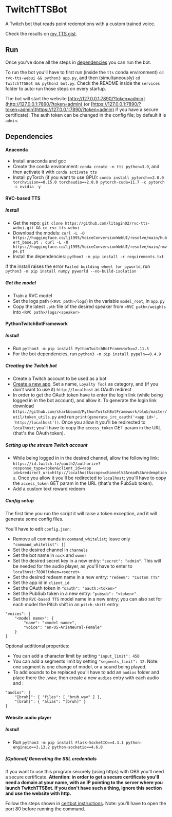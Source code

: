 # TwitchTTSBot
A Twitch bot that reads point redemptions with a custom trained voice.

Check the results on [my TTS gist](https://gist.github.com/rogermiranda1000/083eec93ebbdd1dcf8edea51cfc16bc5#examples).

## Run

Once you've done all the steps in [dependencies](#dependencies) you can run the bot.

To run the bot you'll have to first run (inside the `tts` conda environment) `cd rvc-tts-webui && python3 app.py`, and then (simultaneously) `cd TwitchTTSBot && python3 bot.py`. Check the README inside the `services` folder to auto-run those steps on every startup.

The bot will start the website [http://127.0.0.1:7890/?token=admin](http://127.0.0.1:7890/?token=admin) (or [https://127.0.0.1:7890/?token=admin](https://127.0.0.1:7890/?token=admin) if you have a secure certificate). The auth token can be changed in the config file; by default it is `admin`.

## Dependencies

#### Anaconda

- Install anaconda and gcc
- Create the conda environment: `conda create -n tts python=3.9`, and then activate it with `conda activate tts`
- Install pyTorch (if you want to use GPU): `conda install pytorch==2.0.0 torchvision==0.15.0 torchaudio==2.0.0 pytorch-cuda=11.7 -c pytorch -c nvidia -y`

#### RVC-based TTS

##### Install

- Get the repo: `git clone https://github.com/litagin02/rvc-tts-webui.git && cd rvc-tts-webui`
- Download the models: `curl -L -O https://huggingface.co/lj1995/VoiceConversionWebUI/resolve/main/hubert_base.pt ; curl -L -O https://huggingface.co/lj1995/VoiceConversionWebUI/resolve/main/rmvpe.pt`
- Install the dependencies: `python3 -m pip install -r requirements.txt`

If the install raises the error `Failed building wheel for pyworld`, run `python3 -m pip install numpy pyworld --no-build-isolation`

##### Get the model

- Train a RVC model
- Set the logs path (`<RVC path>/logs`) in the variable `model_root`, in `app.py`
- Copy the latest `.pth` file of the desired speaker from `<RVC path>/weights` into `<RVC path>/logs/<speaker>`

#### PythonTwitchBotFramework

##### Install

- Run `python3 -m pip install PythonTwitchBotFramework==2.11.5`
- For the bot dependencies, run `python3 -m pip install pypeln==0.4.9`

##### Creating the Twitch bot

- Create a Twitch account to be used as a bot
- [Create a new app](https://dev.twitch.tv/console/apps/create). Set a name, `Loyalty Tool` as category, and (if you don't want to use it) `http://localhost` as OAuth redirect
- In order to get the OAuth token have to enter the login link (while being logged in in the bot account), and allow it. To generate the login link download `https://github.com/sharkbound/PythonTwitchBotFramework/blob/master/util/token_utils.py` and run `print(generate_irc_oauth('<app id>', 'http://localhost'))`. Once you allow it you'll be redirected to `localhost`; you'll have to copy the `access_token` GET param in the URL (that's the OAuth token).

##### Setting up the stream Twitch account

- While being logged in in the desired channel, allow the following link: `https://id.twitch.tv/oauth2/authorize?response_type=token&client_id=<app id>&redirect_uri=http://localhost&scope=channel%3Aread%3Aredemptions`. Once you allow it you'll be redirected to `localhost`; you'll have to copy the `access_token` GET param in the URL (that's the PubSub token).
- Add a custom text reward redeem

##### Config setup

The first time you run the script it will raise a token exception, and it will generate some config files.

You'll have to edit `config.json`:

- Remove all commands in `command_whitelist`; leave only `"command_whitelist": []`
- Set the desired channel in `channels`
- Set the bot name in `nick` and `owner`
- Set the desired secret key in a new entry: `"secret": "admin"`. This will be needed for the audio player, as you'll have to enter to `localhost:7890?token=<secret>`
- Set the desired redeem name in a new entry: `"redeem": "Custom TTS"`
- Set the app id in `client_id`
- Set the OAuth token in `"oauth": "oauth:<token>"`
- Set the PubSub token in a new entry: `"pubsub": "<token>"`
- Set the `RVC-based TTS` model name in a new entry; you can also set for each model the Pitch shift in an `pitch-shift` entry:
```
"voices": {
    "<model name>": {
        "name": "<model name>",
        "voice": "en-US-AriaNeural-Female"
    }
}
```

Optional additional properties:

- You can add a character limit by setting `"input_limit": 450`
- You can add a segments limit by setting `"segments_limit": 12`. Note: one segment is one change of model, or a sound being played.
- To add sounds to be replaced you'll have to add an `audios` folder and place there the .wav; then create a new `audios` entry with each audio and :
```
"audios": {
    "[bruh]": { "files": [ "bruh.wav" ] },
    "[brah]": { "alias": "[bruh]" }
}
```

#### Website audio player

##### Install

- Run `python3 -m pip install Flask-SocketIO==4.3.1 python-engineio==3.13.2 python-socketio==4.6.0`

##### [Optional] Generating the SSL credentials

If you want to use this program securely (using https) with OBS you'll need a secure certificate. **Attention: in order to get a secure certificate you'll need a domain at your name, with an IP pointing to the server where you launch TwitchTTSBot. If you don't have such a thing, ignore this section and use the website with http.**

Follow the steps shown in [certbot instructions](https://certbot.eff.org/instructions?ws=other&os=ubuntufocal). Note: you'll have to open the port 80 before running the command.
